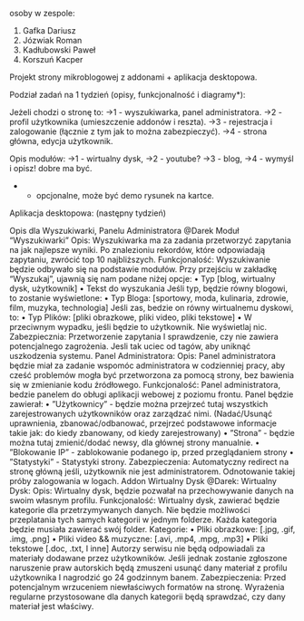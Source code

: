 osoby w zespole:
1) Gafka Dariusz
2) Józwiak Roman
3) Kadłubowski Paweł
4) Korszuń Kacper

Projekt strony mikroblogowej z addonami + aplikacja desktopowa.

Podział zadań na 1 tydzień (opisy, funkcjonalność i diagramy*): 

Jeżeli chodzi o stronę to: 
->1 - wyszukiwarka, panel administratora.
->2 - profil użytkownika (umieszczenie addonów i reszta).
->3 - rejestracja i zalogowanie (łącznie z tym jak to można zabezpieczyć).
->4 - strona główna, edycja użytkownik.

Opis modułów: 
->1 - wirtualny dysk,
->2 - youtube?
->3 - blog,
->4 - wymyśl i opisz! dobre ma być.
 
* - opcjonalne, może być demo rysunek na kartce.

Aplikacja desktopowa: 
(następny tydzień)

Opis dla Wyszukiwarki, Panelu Administratora @Darek
Moduł “Wyszukiwarki” Opis: Wyszukiwarka ma za zadania przetworzyć zapytania na jak najlepsze wyniki. Po znalezioniu rekordów, które odpowiadają zapytaniu, zwrócić top 10 najbliższych.
Funkcjonalość: Wyszukiwanie będzie odbywało się na podstawie modułów. Przy przejściu w zakładkę “Wyszukaj”, ujawnią się nam podane niżej opcje:
•	Typ [blog, wirtualny dysk, użytkownik]
•	Tekst do wyszukania Jeśli typ, będzie równy blogowi, to zostanie wyświetlone:
•	Typ Bloga: [sportowy, moda, kulinaria, zdrowie, film, muzyka, technologia] Jeśli zas, bedzie on równy wirtualnemu dyskowi, to:
•	Typ Plików: [pliki obrazkowe, pliki video, pliki tekstowe]
•	W przeciwnym wypadku, jeśli będzie to użytkownik. Nie wyświetlaj nic.
Zabezpiecznia: Przetworzenie zapytania I sprawdzenie, czy nie zawiera potencjalnego zagrożenia. Jesli tak uciec od tagów, aby uniknąć uszkodzenia systemu.
Panel Administratora: Opis: Panel administratora będzie miał za zadanie wspomóc administratora w codzienniej pracy, aby cześć problemów mogła być przetworzona za pomocą strony, bez bawienia się w zmienianie kodu źródłowego.
Funkcjonalość: Panel administratora, bedzie panelem do obługi aplikacji webowej z poziomu frontu. Panel będzie zawierał:
•	”Użytkownicy” - będzie można przejrzeć tutaj wszystkich zarejestrowanych użytkowników oraz zarządzać nimi. (Nadać/Usunąć uprawnienia, zbanować/odbanować, przejrzeć podstawowe informacje takie jak: do kiedy zbanowany, od kiedy zarejestrowany)
•	”Strona” - będzie można tutaj zmienić/dodać newsy, dla głównej strony manualnie.
•	”Blokowanie IP” - zablokowanie podanego ip, przed przeglądaniem strony
•	”Statystyki” - Statystyki strony.
Zabezpieczenia: Automatyczny redirect na stronę główną jeśli, użytkownik nie jest administratorem. Odnotowanie takiej próby zalogowania w logach.
Addon Wirtualny Dysk @Darek: Wirtualny Dysk:
Opis: Wirtualny dysk, będzie pozwałał na przechowywanie danych na swoim własnym profilu.
Funkcjonalość: Wirtualny dysk, zawierać będzie kategorie dla przetrzymywanych danych. Nie będzie możliwości przeplatania tych samych kategorii w jednym folderze. Każda kategoria będzie musiała zawierać swój folder. Kategorie:
•	Pliki obrazkowe: [.jpg, .gif, .img, .png]
•	Pliki video && muzyczne: [.avi, .mp4, .mpg, .mp3]
•	Pliki tekstowe [.doc, .txt, I inne] Autorzy serwisu nie będą odpowiadali za materiały dodawane przez użytkowników. Jeśli jednak zostanie zgłoszone naruszenie praw autorskich będą zmuszeni usunąć dany materiał z profilu użytkownika I nagrodzić go 24 godzinnym banem.
Zabezpieczenia: Przed potencjalnym wrzuceniem niewłaściwych formatów na stronę. Wyrażenia regularne przystosowane dla danych kategorii będą sprawdzać, czy dany materiał jest właściwy.

